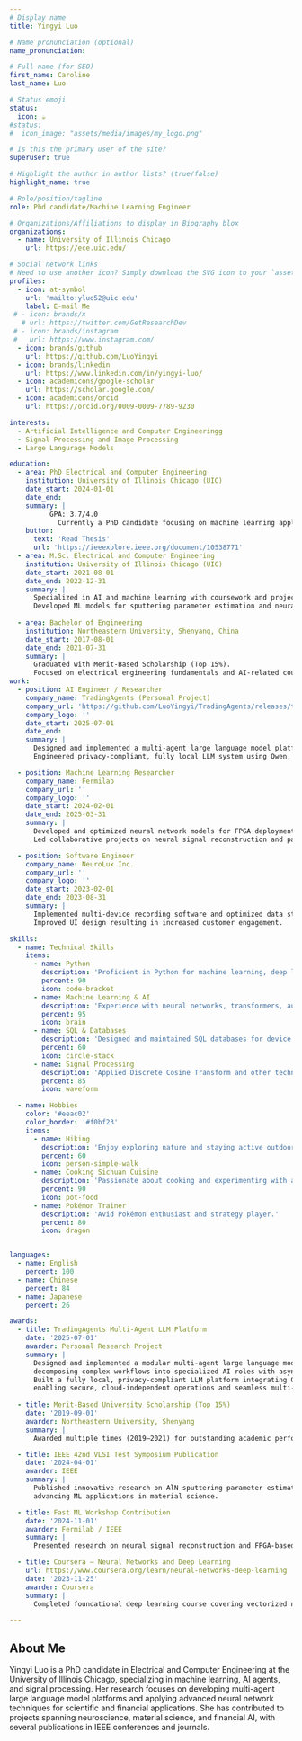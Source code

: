```yaml
---
# Display name
title: Yingyi Luo

# Name pronunciation (optional)
name_pronunciation:

# Full name (for SEO)
first_name: Caroline
last_name: Luo

# Status emoji
status:
  icon: ☕️
#status:
#  icon_image: "assets/media/images/my_logo.png"

# Is this the primary user of the site?
superuser: true

# Highlight the author in author lists? (true/false)
highlight_name: true

# Role/position/tagline
role: Phd candidate/Machine Learning Engineer

# Organizations/Affiliations to display in Biography blox
organizations:
  - name: University of Illinois Chicago
    url: https://ece.uic.edu/

# Social network links
# Need to use another icon? Simply download the SVG icon to your `assets/media/icons/` folder.
profiles:
  - icon: at-symbol
    url: 'mailto:yluo52@uic.edu'
    label: E-mail Me
 # - icon: brands/x
   # url: https://twitter.com/GetResearchDev
 # - icon: brands/instagram
 #   url: https://www.instagram.com/
  - icon: brands/github
    url: https://github.com/LuoYingyi
  - icon: brands/linkedin
    url: https://www.linkedin.com/in/yingyi-luo/
  - icon: academicons/google-scholar
    url: https://scholar.google.com/
  - icon: academicons/orcid
    url: https://orcid.org/0009-0009-7789-9230

interests:
  - Artificial Intelligence and Computer Engineeringg
  - Signal Processing and Image Processing
  - Large Langurage Models

education:
  - area: PhD Electrical and Computer Engineering
    institution: University of Illinois Chicago (UIC)
    date_start: 2024-01-01
    date_end: 
    summary: |
          GPA: 3.7/4.0
            Currently a PhD candidate focusing on machine learning applications in signal processing and LLMs. Research includes multi-agent LLM platforms and neural network optimization for hardware deployment. Published at IEEE VLSI Test Symposium and contributed to neuroscience ML projects.
    button:
      text: 'Read Thesis'
      url: 'https://ieeexplore.ieee.org/document/10538771'
  - area: M.Sc. Electrical and Computer Engineering
    institution: University of Illinois Chicago (UIC)
    date_start: 2021-08-01
    date_end: 2022-12-31
    summary: |
      Specialized in AI and machine learning with coursework and projects on neural networks, signal processing, and embedded ML systems.
      Developed ML models for sputtering parameter estimation and neural signal reconstruction.
  
  - area: Bachelor of Engineering
    institution: Northeastern University, Shenyang, China
    date_start: 2017-08-01
    date_end: 2021-07-31
    summary: |
      Graduated with Merit-Based Scholarship (Top 15%). 
      Focused on electrical engineering fundamentals and AI-related coursework.
work:
  - position: AI Engineer / Researcher
    company_name: TradingAgents (Personal Project)
    company_url: 'https://github.com/LuoYingyi/TradingAgents/releases/tag/ollama'
    company_logo: ''
    date_start: 2025-07-01
    date_end: 
    summary: |
      Designed and implemented a multi-agent large language model platform for financial analysis with specialized AI roles.
      Engineered privacy-compliant, fully local LLM system using Qwen, LLaMA3, and other models without cloud dependency.

  - position: Machine Learning Researcher
    company_name: Fermilab
    company_url: ''
    company_logo: ''
    date_start: 2024-02-01
    date_end: 2025-03-31
    summary: |
      Developed and optimized neural network models for FPGA deployment in neuroscience applications.
      Led collaborative projects on neural signal reconstruction and participated in Fermi workshops.

  - position: Software Engineer
    company_name: NeuroLux Inc.
    company_url: ''
    company_logo: ''
    date_start: 2023-02-01
    date_end: 2023-08-31
    summary: |
      Implemented multi-device recording software and optimized data storage and retrieval using C# and SQL.
      Improved UI design resulting in increased customer engagement.

skills:
  - name: Technical Skills
    items:
      - name: Python
        description: 'Proficient in Python for machine learning, deep learning (PyTorch), and data processing.'
        percent: 90
        icon: code-bracket
      - name: Machine Learning & AI
        description: 'Experience with neural networks, transformers, autoencoders, and multi-agent LLM frameworks.'
        percent: 95
        icon: brain
      - name: SQL & Databases
        description: 'Designed and maintained SQL databases for device data management and analytics.'
        percent: 60
        icon: circle-stack
      - name: Signal Processing
        description: 'Applied Discrete Cosine Transform and other techniques for neural and material science data.'
        percent: 85
        icon: waveform

  - name: Hobbies
    color: '#eeac02'
    color_border: '#f0bf23'
    items:
      - name: Hiking
        description: 'Enjoy exploring nature and staying active outdoors.'
        percent: 60
        icon: person-simple-walk
      - name: Cooking Sichuan Cuisine
        description: 'Passionate about cooking and experimenting with authentic Sichuan dishes.'
        percent: 90
        icon: pot-food
      - name: Pokémon Trainer
        description: 'Avid Pokémon enthusiast and strategy player.'
        percent: 80
        icon: dragon


languages:
  - name: English
    percent: 100
  - name: Chinese
    percent: 84
  - name: Japanese
    percent: 26

awards:
  - title: TradingAgents Multi-Agent LLM Platform
    date: '2025-07-01'
    awarder: Personal Research Project
    summary: |
      Designed and implemented a modular multi-agent large language model system for financial analysis, 
      decomposing complex workflows into specialized AI roles with asynchronous communication.
      Built a fully local, privacy-compliant LLM platform integrating Qwen, LLaMA3, and Ollama-compatible models,
      enabling secure, cloud-independent operations and seamless multi-model orchestration.
  
  - title: Merit-Based University Scholarship (Top 15%)
    date: '2019-09-01'
    awarder: Northeastern University, Shenyang
    summary: |
      Awarded multiple times (2019–2021) for outstanding academic performance in engineering.

  - title: IEEE 42nd VLSI Test Symposium Publication
    date: '2024-04-01'
    awarder: IEEE
    summary: |
      Published innovative research on AlN sputtering parameter estimation using multichannel parallel DCT neural networks,
      advancing ML applications in material science.

  - title: Fast ML Workshop Contribution
    date: '2024-11-01'
    awarder: Fermilab / IEEE
    summary: |
      Presented research on neural signal reconstruction and FPGA-based neural network optimization in neuroscience at Fermi workshop.

  - title: Coursera – Neural Networks and Deep Learning
    url: https://www.coursera.org/learn/neural-networks-deep-learning
    date: '2023-11-25'
    awarder: Coursera
    summary: |
      Completed foundational deep learning course covering vectorized networks, architecture design, and practical applications.

---
```


## About Me


Yingyi Luo is a PhD candidate in Electrical and Computer Engineering at the University of Illinois Chicago, specializing in machine learning, AI agents, and signal processing. Her research focuses on developing multi-agent large language model platforms and applying advanced neural network techniques for scientific and financial applications. She has contributed to projects spanning neuroscience, material science, and financial AI, with several publications in IEEE conferences and journals.

